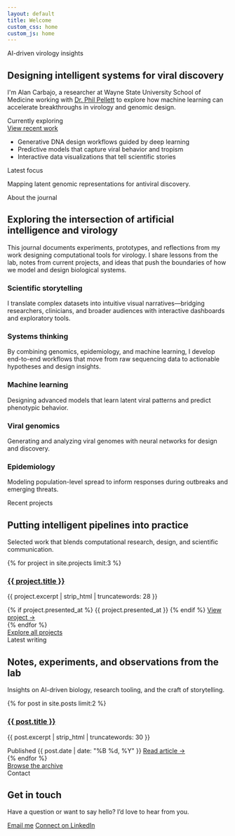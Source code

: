 ```yaml
---
layout: default
title: Welcome
custom_css: home
custom_js: home
---
```


<div id="loading-overlay" class="loading-overlay" aria-hidden="true">
  <div class="loading-spinner" role="status" aria-label="Loading"></div>
</div>

<main class="home-viewport" id="content">
  <section class="hero-section" id="home">
    <div class="hero-grid">
      <div class="hero-copy" data-animate="fade-up">
        <span class="eyebrow">AI-driven virology insights</span>
        <h1>Designing intelligent systems for viral discovery</h1>
        <p>
          I'm Alan Carbajo, a researcher at Wayne State University School of Medicine
          working with <a href="https://biochemmicroimmuno.med.wayne.edu/profile/dx0934" target="_blank" rel="noopener">Dr. Phil Pellett</a> to
          explore how machine learning can accelerate breakthroughs in virology and genomic design.
        </p>
        <div class="typing-wrapper">
          <span class="typing-label">Currently exploring</span>
          <span class="typing-line" data-typing></span>
        </div>
        <div class="hero-actions">
          <a class="btn btn-primary" href="{{ '/projects' | relative_url }}">View recent work</a>
        </div>
        <ul class="hero-highlights">
          <li>Generative DNA design workflows guided by deep learning</li>
          <li>Predictive models that capture viral behavior and tropism</li>
          <li>Interactive data visualizations that tell scientific stories</li>
        </ul>
      </div>
      <div class="hero-visual" data-animate="fade-up" data-animate-delay="120">
        <div class="pdb-frame" aria-hidden="true">
          <div id="pdb-container" class="pdb-viewer"></div>
          <div class="pdb-glow"></div>
        </div>
        <div class="hero-badges">
          <div class="badge" data-animate="fade-up" data-animate-delay="220">
            <span class="badge-label">Latest focus</span>
            <p>Mapping latent genomic representations for antiviral discovery.</p>
          </div>
        </div>
      </div>
    </div>
  </section>

  <section class="section about-section" id="about">
    <div class="section-header" data-animate="fade-up">
      <span class="eyebrow">About the journal</span>
      <h2>Exploring the intersection of artificial intelligence and virology</h2>
      <p>
        This journal documents experiments, prototypes, and reflections from my work designing computational tools for
        virology. I share lessons from the lab, notes from current projects, and ideas that push the boundaries of how
        we model and design biological systems.
      </p>
    </div>
    <div class="about-grid">
      <article class="about-card" data-animate="fade-up" data-animate-delay="120">
        <h3>Scientific storytelling</h3>
        <p>
          I translate complex datasets into intuitive visual narratives—bridging researchers, clinicians, and broader
          audiences with interactive dashboards and exploratory tools.
        </p>
      </article>
      <article class="about-card" data-animate="fade-up" data-animate-delay="200">
        <h3>Systems thinking</h3>
        <p>
          By combining genomics, epidemiology, and machine learning, I develop end-to-end workflows that move from raw
          sequencing data to actionable hypotheses and design insights.
        </p>
      </article>
    </div>
    <div class="focus-grid">
      <article class="focus-card" data-animate="fade-up">
        <i class="fas fa-brain"></i>
        <h3>Machine learning</h3>
        <p>Designing advanced models that learn latent viral patterns and predict phenotypic behavior.</p>
      </article>
      <article class="focus-card" data-animate="fade-up" data-animate-delay="120">
        <i class="fas fa-dna"></i>
        <h3>Viral genomics</h3>
        <p>Generating and analyzing viral genomes with neural networks for design and discovery.</p>
      </article>
      <article class="focus-card" data-animate="fade-up" data-animate-delay="200">
        <i class="fas fa-chart-line"></i>
        <h3>Epidemiology</h3>
        <p>Modeling population-level spread to inform responses during outbreaks and emerging threats.</p>
      </article>
    </div>
  </section>

  <section class="section projects-section" id="projects">
    <div class="section-header" data-animate="fade-up">
      <span class="eyebrow">Recent projects</span>
      <h2>Putting intelligent pipelines into practice</h2>
      <p>Selected work that blends computational research, design, and scientific communication.</p>
    </div>
    <div class="cards-grid">
      {% for project in site.projects limit:3 %}
      <article class="project-card" data-animate="fade-up" data-animate-delay="{{ forloop.index0 | times: 120 }}">
        <div class="project-card-body">
          <h3><a href="{{ project.url | relative_url }}">{{ project.title }}</a></h3>
          <p>{{ project.excerpt | strip_html | truncatewords: 28 }}</p>
        </div>
        <div class="project-card-footer">
          {% if project.presented_at %}
          <span class="project-tag">{{ project.presented_at }}</span>
          {% endif %}
          <a class="project-link" href="{{ project.url | relative_url }}" aria-label="Read more about {{ project.title }}">
            View project
            <span aria-hidden="true">→</span>
          </a>
        </div>
      </article>
      {% endfor %}
    </div>
    <div class="section-cta" data-animate="fade-up" data-animate-delay="360">
      <a class="btn btn-primary" href="{{ '/projects' | relative_url }}">Explore all projects</a>
    </div>
  </section>

  <section class="section blog-section" id="blog">
    <div class="section-header" data-animate="fade-up">
      <span class="eyebrow">Latest writing</span>
      <h2>Notes, experiments, and observations from the lab</h2>
      <p>Insights on AI-driven biology, research tooling, and the craft of storytelling.</p>
    </div>
    <div class="cards-grid">
      {% for post in site.posts limit:2 %}
      <article class="blog-card" data-animate="fade-up" data-animate-delay="{{ forloop.index0 | times: 120 }}">
        <h3><a href="{{ post.url | relative_url }}">{{ post.title }}</a></h3>
        <p>{{ post.excerpt | strip_html | truncatewords: 30 }}</p>
        <span class="blog-meta">Published {{ post.date | date: "%B %d, %Y" }}</span>
        <a class="blog-link" href="{{ post.url | relative_url }}" aria-label="Read {{ post.title }}">
          Read article
          <span aria-hidden="true">→</span>
        </a>
      </article>
      {% endfor %}
    </div>
    <div class="section-cta" data-animate="fade-up" data-animate-delay="260">
      <a class="btn btn-secondary" href="{{ '/blog' | relative_url }}">Browse the archive</a>
    </div>
  </section>

  <section class="section contact-section" id="contact">
    <div class="contact-card" data-animate="fade-up">
      <div>
        <span class="eyebrow">Contact</span>
        <h2>Get in touch</h2>
        <p>
          Have a question or want to say hello? I’d love to hear from you.
        </p>
      </div>
      <div class="contact-actions">
        <a class="btn btn-primary" href="mailto:{{ site.email }}">Email me</a>
        <a class="btn btn-secondary" href="https://www.linkedin.com/in/alan-luis-carbajo-jr-9929b7138" target="_blank" rel="noopener">Connect on LinkedIn</a>
      </div>
    </div>
  </section>
</main>

<script src="https://3Dmol.csb.pitt.edu/build/3Dmol-min.js"></script>
